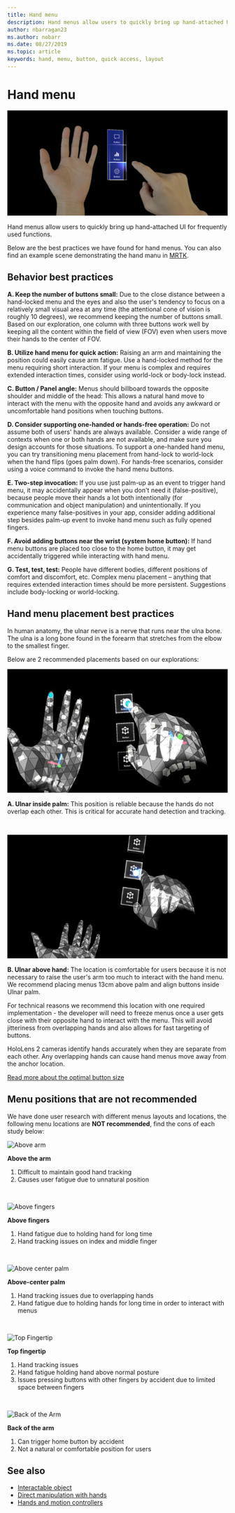 ```yaml
---
title: Hand menu
description: Hand menus allow users to quickly bring up hand-attached UI for frequently used functions. These are our best practices and recommendations for hand menus.
author: nbarragan23
ms.author: nobarr
ms.date: 08/27/2019
ms.topic: article
keywords: hand, menu, button, quick access, layout
---
```

# Hand menu
![Ulnar side hand location](images/MRTK_UX_HandMenu.png)

Hand menus allow users to quickly bring up hand-attached UI for frequently used functions. 

Below are the best practices we have found for hand menus. You can also find an example scene demonstrating the hand manu in [MRTK](https://github.com/microsoft/MixedRealityToolkit-Unity/blob/mrtk_release/Documentation/README_Solver.md#hand-menu-with-handconstraint-and-handconstraintpalmup).


## Behavior best practices
**A. Keep the number of buttons small:** 
Due to the close distance between a hand-locked menu and the eyes and also the user's tendency to focus on a relatively small visual area at any time (the attentional cone of vision is roughly 10 degrees), we recommend keeping the number of buttons small. Based on our exploration, one column with three buttons work well by keeping all the content within the field of view (FOV) even when users move their hands to the center of FOV. 

**B. Utilize hand menu for quick action:** 
Raising an arm and maintaining the position could easily cause arm fatigue. Use a hand-locked method for the menu requiring short interaction. If your menu is complex and requires extended interaction times, consider using world-lock or body-lock instead. 

**C. Button / Panel angle:**
Menus should billboard towards the opposite shoulder and middle of the head: This allows a natural hand move to interact with the menu with the opposite hand and avoids any awkward or uncomfortable hand positions when touching buttons. 

**D. Consider supporting one-handed or hands-free operation:**
Do not assume both of users' hands are always available. Consider a wide range of contexts when one or both hands are not available, and make sure you design accounts for those situations. To support a one-handed hand menu, you can try transitioning menu placement from hand-lock to world-lock when the hand flips (goes palm down). For hands-free scenarios, consider using a voice command to invoke the hand menu buttons.

**E. Two-step invocation:**
If you use just palm-up as an event to trigger hand menu, it may accidentally appear when you don't need it (false-positive), because people move their hands a lot both intentionally (for communication and object manipulation) and unintentionally. If you experience many false-positives in your app, consider adding additional step besides palm-up event to invoke hand menu such as fully opened fingers.

**F. Avoid adding buttons near the wrist (system home button):**
If hand menu buttons are placed too close to the home button, it may get accidentally triggered while interacting with hand menu.

**G. Test, test, test:**
People have different bodies, different positions of comfort and discomfort, etc.
Complex menu placement – anything that requires extended interaction times should be more persistent. Suggestions include body-locking or world-locking.


## Hand menu placement best practices

In human anatomy, the ulnar nerve is a nerve that runs near the ulna bone. The ulna is a long bone found in the forearm that stretches from the elbow to the smallest finger.

Below are 2 recommended placements based on our explorations:


![Ulnar side hand location](images/UlnarSideHandMenu.gif)

**A. Ulnar inside palm:** This position is reliable because the hands do not overlap each other. This is critical for accurate hand detection and tracking.

<br>

![Ulnar side hand location](images/UlnarAboveHandMenu.gif)

**B. Ulnar above hand:**
The location is comfortable for users because it is not necessary to raise the user's arm too much to interact with the hand menu. We recommend placing menus 13cm above palm and align buttons inside Ulnar palm.

For technical reasons we recommend this location with one required implementation - the developer will need to freeze menus once a user gets close with their opposite hand to interact with the menu. This will avoid jitteriness from overlapping hands and also allows for fast targeting of buttons.

HoloLens 2 cameras identify hands accurately when they are separate from each other. Any overlapping hands can cause hand menus move away from the anchor location.

[Read more about the optimal button size](interactable-object.md)


## Menu positions that are not recommended
We have done user research with different menus layouts and locations, the following menu locations are **NOT recommended**, find the cons of each study below:

![Above arm](images/AboveArm.gif)

**Above the arm**
1. Difficult to maintain good hand tracking
2. Causes user fatigue due to unnatural position

<br>

![Above fingers](images/AboveFingers.gif)

**Above fingers**
1. Hand fatigue due to holding hand for long time
2. Hand tracking issues on index and middle finger

<br>

![Above center palm](images/handCenter.gif)

**Above-center palm**
1. Hand tracking issues due to overlapping hands
2. Hand fatigue due to holding hands for long time in order to interact with menus

<br>

![Top Fingertip](images/TopFingerTip.gif)

**Top fingertip**
1. Hand tracking issues
2. Hand fatigue holding hand above normal posture
3. Issues pressing buttons with other fingers by accident due to limited space between fingers

<br>

![Back of the Arm](images/BackOfTheArm.gif)

**Back of the arm**
1. Can trigger home button by accident
2. Not a natural or comfortable position for users


## See also

* [Interactable object](interactable-object.md)
* [Direct manipulation with hands](direct-manipulation.md)
* [Hands and motion controllers](hands-and-tools.md)

